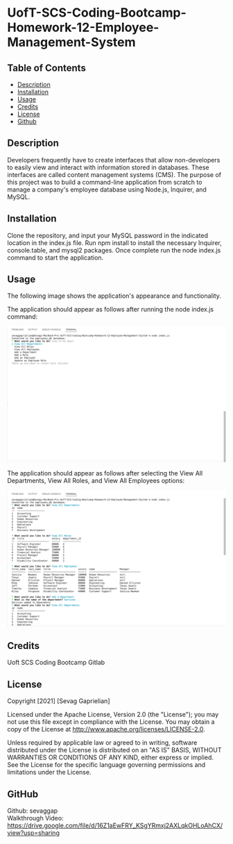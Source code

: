 # UofT-SCS-Coding-Bootcamp-Homework-12-Employee-Management-System

## Table of Contents
* [Description](#desc) <br>
* [Installation](#install) <br>
* [Usage](#usage) <br>
* [Credits](#credits) <br>
* [License](#license) <br>
* [Github](#github) <br>

<a name="desc"></a>
## Description

Developers frequently have to create interfaces that allow non-developers to easily view and interact with information stored in databases. These interfaces are called content management systems (CMS). The purpose of this project was to build a command-line application from scratch to manage a company's employee database using Node.js, Inquirer, and MySQL.

<a name="install"></a>
## Installation
Clone the repository, and input your MySQL password in the indicated location in the index.js file. Run npm install to install the necessary Inquirer, console.table, and mysql2 packages. Once complete run the node index.js command to start the application.
 
 <a name="usage"></a>
## Usage
The following image shows the application's appearance and functionality.

The application should appear as follows after running the node index.js command:

![Node index.js command executed](./imgs/Application-Screenshot-1.png)

The application should appear as follows after selecting the View All Departments, View All Roles, and View All Employees options:

![Application success](./imgs/Application-Screenshot-2.png)

 <a name="Credits"></a>
## Credits
Uoft SCS Coding Bootcamp Gitlab

 <a name="License"></a>
## License
Copyright [2021] [Sevag Gaprielian]

Licensed under the Apache License, Version 2.0 (the "License"); you may not use this file except in compliance with the License.
You may obtain a copy of the License at http://www.apache.org/licenses/LICENSE-2.0.

Unless required by applicable law or agreed to in writing, software
distributed under the License is distributed on an "AS IS" BASIS,
WITHOUT WARRANTIES OR CONDITIONS OF ANY KIND, either express or implied.
See the License for the specific language governing permissions and
limitations under the License.

 <a name="github"></a>
## GitHub
Github: sevaggap <br>
Walkthrough Video: https://drive.google.com/file/d/16Z1aEwFRY_KSgYRmxj2AXLqkOHLoAhCX/view?usp=sharing